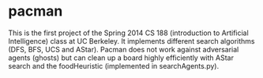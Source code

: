 pacman
======

This is the first project of the Spring 2014 CS 188 (introduction to Artificial Intelligence) class at UC Berkeley. It implements different search algorithms (DFS, BFS, UCS and AStar). Pacman does not work against adversarial agents (ghosts) but can clean up a board highly efficiently with AStar search and the foodHeuristic (implemented in searchAgents.py).
